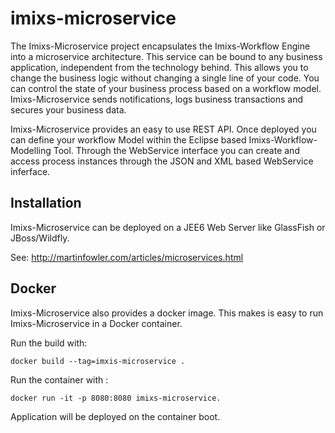 # imixs-microservice
The Imixs-Microservice project encapsulates the Imixs-Workflow Engine into a microservice architecture. This service can be bound to any business application, independent from the technology behind. This allows you to change the business logic without changing a single line of your code. You can control the state of your business process based on a workflow model. Imixs-Microservice sends notifications, logs business transactions and secures your business data.

Imixs-Microservice provides an easy to use REST API. Once deployed you can define your workflow Model within the Eclipse based Imixs-Workflow-Modelling Tool. Through the WebService interface you can create and access process instances through the JSON and XML based WebService inferface.

 
## Installation
Imixs-Microservice can be deployed on a JEE6 Web Server like GlassFish or JBoss/Wildfly.

See: http://martinfowler.com/articles/microservices.html



## Docker
Imixs-Microservice also provides a docker image. This makes is easy to run Imixs-Microservice in a Docker container.

Run the build with:

```
docker build --tag=imxis-microservice .
```

Run the container with :

```
docker run -it -p 8080:8080 imixs-microservice. 
```
Application will be deployed on the container boot.

